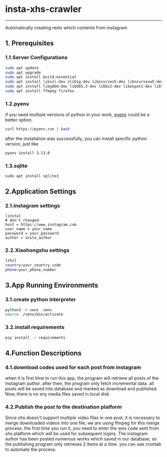 # insta-xhs-crawler
---
Automatically creating reels which contents from instagram


## 1. Prerequisites

### 1.1.Server Configurations
``` bash
sudo apt update
sudo apt upgrade
sudo apt install build-essential
sudo apt install libssl-dev zlib1g-dev libncurses5-dev libncursesw5-dev libreadline-dev libsqlite3-dev
sudo apt install libgdbm-dev libdb5.3-dev libbz2-dev libexpat1-dev liblzma-dev libffi-dev
sudo apt install ffmpeg firefox
```

### 1.2.pyenv
if you need multiple versions of python in your work, [pyenv](https://github.com/pyenv/pyenv)
could be a better option.
```bash
curl https://pyenv.run | bash
```
after the installation was successfully, you can install specific python version, just like
```bash
pyenv install 3.13.0
```

### 1.3.sqlite
```angular2html
sudo apt install sqlite3
```

## 2.Application Settings

### 2.1.Instagram settings
```angular2html
[insta]
# don't changed.
host = https://www.instagram.com
user_name = your_name
password = your_password
author = insta_author
```
### 2.2.Xiaohongshu settings

```bash
[xhs]
country=your_country_code
phone=your_phone_number
```

## 3.App Running Environments
### 3.1.create python interpreter
```bash
python3 -m venv .venv
source ./venv/bin/activate
```
### 3.2.install requirements
```bash
pip install -r requirements
```

## 4.Function Descriptions
###  4.1.download codes used for each post from instagram
when it is first time to run this app, the program will retrieve all posts of the instagram author. after then, the program only fetch incremental data. all posts will be saved into database and marked as download and published. Now, there is no any media files saved in local disk
### 4.2.Publish the post to the destination platform
Since xhs doesn't support multiple video files in one post, it is necessary to merge downloaded videos into one file, we are using ffmpeg for this merge process. the first time you run it, you need to enter the sms code sent from xhs platform which will be used for subsequent logins. The instagram author has been posted numerous works which saved in our database, so the publishing program only retrieves 2 items at a time. you can use crontab to automate the process.